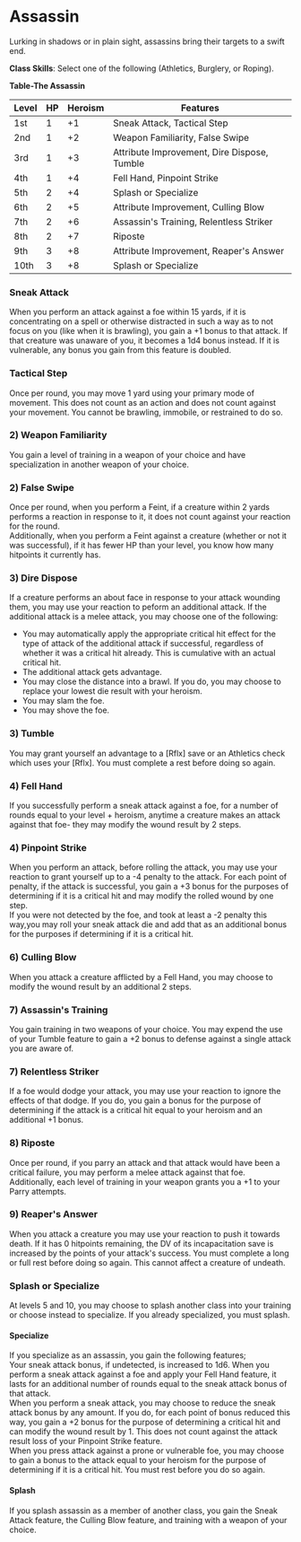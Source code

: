 # Assassin
Lurking in shadows or in plain sight, assassins bring their targets to a swift end. 

**Class Skills**: Select one of the following (Athletics, Burglery, or Roping).

**Table-The Assassin**

| Level | HP | Heroism  | Features                                          |
|-------|----|----------|---------------------------------------------------|
| 1st   | 1  |    +1    | Sneak Attack, Tactical Step                       |
| 2nd   | 1  |    +2    | Weapon Familiarity, False Swipe                   |
| 3rd   | 1  |    +3    | Attribute Improvement, Dire Dispose, Tumble       |
| 4th   | 1  |    +4    | Fell Hand, Pinpoint Strike                        |
| 5th   | 2  |    +4    | Splash or Specialize                              |
| 6th   | 2  |    +5    | Attribute Improvement, Culling Blow               |
| 7th   | 2  |    +6    | Assassin's Training, Relentless Striker           |
| 8th   | 2  |    +7    | Riposte                                           |
| 9th   | 3  |    +8    | Attribute Improvement, Reaper's Answer            |
| 10th  | 3  |    +8    | Splash or Specialize                              |


### Sneak Attack
When you perform an attack against a foe within 15 yards, if it is concentrating on a spell or otherwise distracted in such a way as to not focus on you (like when it is brawling), you gain a +1 bonus to that attack. If that creature was unaware of you, it becomes a 1d4 bonus instead. If it is vulnerable, any bonus you gain from this feature is doubled.

### Tactical Step
Once per round, you may move 1 yard using your primary mode of movement. This does not count as an action and does not count against your movement. You cannot be brawling, immobile, or restrained to do so.

### 2) Weapon Familiarity
You gain a level of training in a weapon of your choice and have specialization in another weapon of your choice.

### 2) False Swipe
Once per round, when you perform a Feint, if a creature within 2 yards performs a reaction in response to it, it does not count against your reaction for the round.  
Additionally, when you perform a Feint against a creature (whether or not it was successful), if it has fewer HP than your level, you know how many hitpoints it currently has.

### 3) Dire Dispose
If a creature performs an about face in response to your attack wounding them, you may use your reaction to peform an additional attack. If the additional attack is a melee attack, you may choose one of the following:
* You may automatically apply the appropriate critical hit effect for the type of attack of the additional attack if successful, regardless of whether it was a critical hit already. This is cumulative with an actual critical hit.
* The additional attack gets advantage.
* You may close the distance into a brawl. If you do, you may choose to replace your lowest die result with your heroism.
* You may slam the foe.
* You may shove the foe.

### 3) Tumble
You may grant yourself an advantage to a [Rflx] save or an Athletics check which uses your [Rflx]. You must complete a rest before doing so again.

### 4) Fell Hand
If you successfully perform a sneak attack against a foe, for a number of rounds equal to your level + heroism, anytime a creature makes an attack against that foe- they may modify the wound result by 2 steps.

### 4) Pinpoint Strike
When you perform an attack, before rolling the attack, you may use your reaction to grant yourself up to a -4 penalty to the attack. For each point of penalty, if the attack is successful, you gain a +3 bonus for the purposes of determining if it is a critical hit and may modify the rolled wound by one step.  
If you were not detected by the foe, and took at least a -2 penalty this way,you may roll your sneak attack die and add that as an additional bonus for the purposes if determining if it is a critical hit.

### 6) Culling Blow
When you attack a creature afflicted by a Fell Hand, you may choose to modify the wound result by an additional 2 steps.

### 7) Assassin's Training
You gain training in two weapons of your choice. You may expend the use of your Tumble feature to gain a +2 bonus to defense against a single attack you are aware of.

### 7) Relentless Striker
If a foe would dodge your attack, you may use your reaction to ignore the effects of that dodge. If you do, you gain a bonus for the purpose of determining if the attack is a critical hit equal to your heroism and an additional +1 bonus.

### 8) Riposte
Once per round, if you parry an attack and that attack would have been a critical failure, you may perform a melee attack against that foe.  
Additionally, each level of training in your weapon grants you a +1 to your Parry attempts.

### 9) Reaper's Answer
When you attack a creature you may use your reaction to push it towards death. If it has 0 hitpoints remaining, the DV of its incapacitation save is increased by the points of your attack's success. You must complete a long or full rest before doing so again. This cannot affect a creature of undeath.

### Splash or Specialize
At levels 5 and 10, you may choose to splash another class into your training or choose instead to specialize. If you already specialized, you must splash.

#### Specialize
If you specialize as an assassin, you gain the following features;  
Your sneak attack bonus, if undetected, is increased to 1d6. 
When you perform a sneak attack against a foe and apply your Fell Hand feature, it lasts for an additional number of rounds equal to the sneak attack bonus of that attack.  
When you perform a sneak attack, you may choose to reduce the sneak attack bonus by any amount. If you do, for each point of bonus reduced this way, you gain a +2 bonus for the purpose of determining a critical hit and can modify the wound result by 1. This does not count against the attack result loss of your Pinpoint Strike feature.  
When you press attack against a prone or vulnerable foe, you may choose to gain a bonus to the attack equal to your heroism for the purpose of determining if it is a critical hit. You must rest before you do so again.

#### Splash
If you splash assassin as a member of another class, you gain the Sneak Attack feature, the Culling Blow feature, and training with a weapon of your choice.
